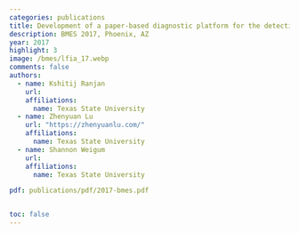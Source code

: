 ```yaml
---
categories: publications
title: Development of a paper-based diagnostic platform for the detection of diarrhea causing pathogens
description: BMES 2017, Phoenix, AZ
year: 2017
highlight: 3
image: /bmes/lfia_17.webp
comments: false
authors:
  - name: Kshitij Ranjan
    url:
    affiliations:
      name: Texas State University
  - name: Zhenyuan Lu
    url: "https://zhenyuanlu.com/"
    affiliations:
      name: Texas State University
  - name: Shannon Weigum
    url:
    affiliations:
      name: Texas State University

pdf: publications/pdf/2017-bmes.pdf


toc: false
---
```

